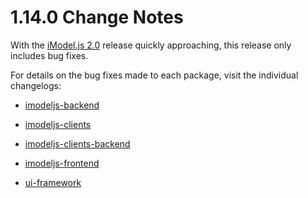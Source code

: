 # 1.14.0 Change Notes

With the [iModel.js 2.0](./roadmap.md#release-20) release quickly approaching, this release only includes bug fixes.

For details on the bug fixes made to each package, visit the individual changelogs:

- [imodeljs-backend](https://www.imodeljs.org/v1/reference/imodeljs-backend/changelog)
- [imodeljs-clients](https://www.imodeljs.org/v1/reference/imodeljs-clients/changelog)
- [imodeljs-clients-backend](https://www.imodeljs.org/v1/reference/imodeljs-clients-backend/changelog)
- [imodeljs-frontend](https://www.imodeljs.org/v1/reference/imodeljs-frontend/changelog)

- [ui-framework](https://www.imodeljs.org/v1/reference/ui-framework/changelog)
